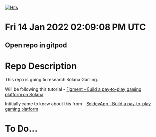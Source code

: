 [![Hits](https://hits.seeyoufarm.com/api/count/incr/badge.svg?url=https%3A%2F%2Fgithub.com%2Fmorektz%2FFigmentPtpGameSolanaGaming&count_bg=%233E065F&title_bg=%23000000&icon=riotgames.svg&icon_color=%23E7E7E7&title=hits&edge_flat=false)](https://hits.seeyoufarm.com)

# Fri 14 Jan 2022 02:09:08 PM UTC

## Open repo in gitpod 


# Repo Description 

This repo is going to research Solana Gaming. 

Will be following this tutorial  -  [Figment - Build a pay-to-play gaming platform on Solana](https://learn.figment.io/tutorials/pay-to-play-gaming-on-solana)

Intitially came to know about this from - [SoldevApp - Build a pay-to-play gaming platform](https://soldev.app/library/tutorials/1pnewKJ7g)

# To Do... 